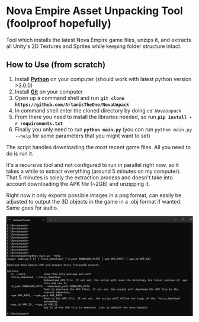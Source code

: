 # Nova Empire Asset Unpacking Tool (foolproof hopefully)

Tool which installs the latest Nova Empire game files, unzips it, and extracts all Unity's 2D Textures and Sprites while keeping folder structure intact.


## How to Use (from scratch)

1. Install **[Python](https://www.python.org/downloads/)** on your computer (should work with latest python version >3.0.0)
2. Install **[Git](https://git-scm.com/downloads)** on your computer
3. Open up a command shell and run **`git clone https://github.com/ArtanisTheOne/NovaUnpack`**
4. In command shell enter the cloned directory by doing *`cd NovaUnpack`*
5. From there you need to install the libraries needed, so run **`pip install -r requirements.txt`**
6. Finally you only need to run **`python main.py`** (you can run `python main.py --help` for some parameters that you might want to set)

The script handles downloading the most recent game files. All you need to do is run it.

It's a recursive tool and not configured to run in parallel right now, so it takes a while to extract everything (around 5 minutes on my computer). That 5 minutes is solely the extraction process and doesn't take into account downloading the APK file (~2GB) and unzipping it.

Right now it only exports possible images in a png format, can easily be adjusted to output the 3D objects in the game in a .obj format if wanted. Same goes for audio.

![Help screenshot of Unpacking Tool Arguments](image.png)
